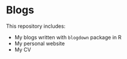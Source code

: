 # Blogs

This repository includes:

+ My blogs written with `blogdown` package in R
+ My personal website
+ My CV

